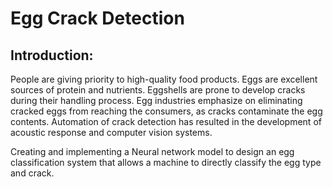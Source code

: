 # Egg Crack Detection

## Introduction:
People are giving priority to high-quality food products. Eggs are excellent sources of protein and nutrients.
Eggshells are prone to develop cracks during their handling process.
Egg industries emphasize on eliminating cracked eggs from reaching the consumers, as cracks contaminate the egg contents.
Automation of crack detection has resulted in the development of acoustic response and computer vision systems.


Creating and implementing a Neural network model to design an egg classification system that  allows a machine to directly classify the egg type and crack.
